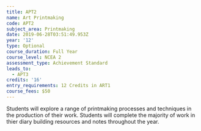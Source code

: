 ```yaml
---
title: APT2
name: Art Printmaking
code: APT2
subject_area: Printmaking
date: 2019-06-28T03:51:49.953Z
year: '12'
type: Optional
course_duration: Full Year
course_level: NCEA 2
assessment_type: Achievement Standard
leads_to:
  - APT3
credits: '16'
entry_requirements: 12 Credits in ART1
course_fees: $50
---
```

Students will explore a range of printmaking processes and techniques in the production of their work. Students will complete the majority of work in thier diary building resources and notes throughout the year.
